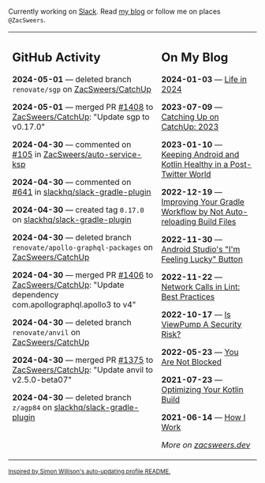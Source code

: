Currently working on [Slack](https://slack.com/). Read [my blog](https://zacsweers.dev/) or follow me on places `@ZacSweers`.

<table><tr><td valign="top" width="60%">

## GitHub Activity
<!-- githubActivity starts -->
**2024-05-01** — deleted branch `renovate/sgp` on [ZacSweers/CatchUp](https://github.com/ZacSweers/CatchUp)

**2024-05-01** — merged PR [#1408](https://github.com/ZacSweers/CatchUp/pull/1408) to [ZacSweers/CatchUp](https://github.com/ZacSweers/CatchUp): "Update sgp to v0.17.0"

**2024-04-30** — commented on [#105](https://github.com/ZacSweers/auto-service-ksp/issues/105#issuecomment-2087873622) in [ZacSweers/auto-service-ksp](https://github.com/ZacSweers/auto-service-ksp)

**2024-04-30** — commented on [#641](https://github.com/slackhq/slack-gradle-plugin/pull/641#issuecomment-2087592566) in [slackhq/slack-gradle-plugin](https://github.com/slackhq/slack-gradle-plugin)

**2024-04-30** — created tag `0.17.0` on [slackhq/slack-gradle-plugin](https://github.com/slackhq/slack-gradle-plugin)

**2024-04-30** — deleted branch `renovate/apollo-graphql-packages` on [ZacSweers/CatchUp](https://github.com/ZacSweers/CatchUp)

**2024-04-30** — merged PR [#1406](https://github.com/ZacSweers/CatchUp/pull/1406) to [ZacSweers/CatchUp](https://github.com/ZacSweers/CatchUp): "Update dependency com.apollographql.apollo3 to v4"

**2024-04-30** — deleted branch `renovate/anvil` on [ZacSweers/CatchUp](https://github.com/ZacSweers/CatchUp)

**2024-04-30** — merged PR [#1375](https://github.com/ZacSweers/CatchUp/pull/1375) to [ZacSweers/CatchUp](https://github.com/ZacSweers/CatchUp): "Update anvil to v2.5.0-beta07"

**2024-04-30** — deleted branch `z/agp84` on [slackhq/slack-gradle-plugin](https://github.com/slackhq/slack-gradle-plugin)
<!-- githubActivity ends -->
</td><td valign="top" width="40%">

## On My Blog
<!-- blog starts -->
**2024-01-03** — [Life in 2024](https://www.zacsweers.dev/life-in-2024/)

**2023-07-09** — [Catching Up on CatchUp: 2023](https://www.zacsweers.dev/catching-up-on-catchup-2023/)

**2023-01-10** — [Keeping Android and Kotlin Healthy in a Post-Twitter World](https://www.zacsweers.dev/keeping-android-healthy/)

**2022-12-19** — [Improving Your Gradle Workflow by Not Auto-reloading Build Files](https://www.zacsweers.dev/improving-your-workflow-by-not-auto-reloading-build-files/)

**2022-11-30** — [Android Studio's "I'm Feeling Lucky" Button](https://www.zacsweers.dev/android-studios-im-feeling-lucky-button/)

**2022-11-22** — [Network Calls in Lint: Best Practices](https://www.zacsweers.dev/network-calls-in-lint-best-practices/)

**2022-10-17** — [Is ViewPump A Security Risk?](https://www.zacsweers.dev/is-viewpump-a-security-risk/)

**2022-05-23** — [You Are Not Blocked](https://www.zacsweers.dev/you-are-not-blocked/)

**2021-07-23** — [Optimizing Your Kotlin Build](https://www.zacsweers.dev/optimizing-your-kotlin-build/)

**2021-06-14** — [How I Work](https://www.zacsweers.dev/how-i-work/)
<!-- blog ends -->
_More on [zacsweers.dev](https://zacsweers.dev/)_
</td></tr></table>

<sub><a href="https://simonwillison.net/2020/Jul/10/self-updating-profile-readme/">Inspired by Simon Willison's auto-updating profile README.</a></sub>